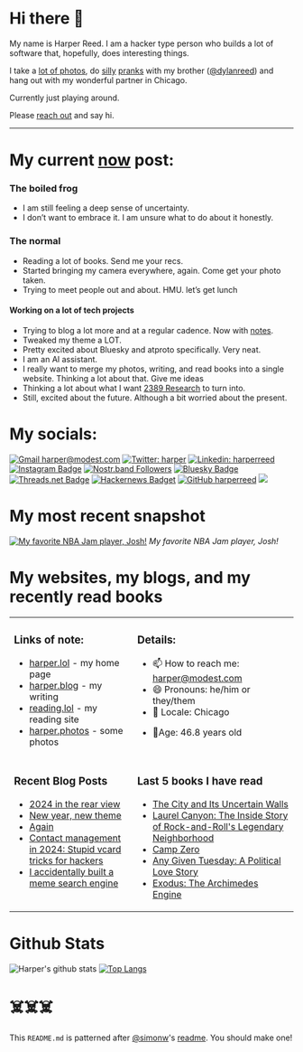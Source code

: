 # Hi there 👋

<!-- bio starts -->

My name is Harper Reed. I am a hacker type person who builds a lot of software that, hopefully, does interesting things.

I take a [lot of photos](https://harper.photos), do [silly](http://www.zebraprank.com/) [pranks](https://www.boyhoodhome.com/) with my brother ([@dylanreed](http://twitter.com/dylanreed)) and hang out with my wonderful partner in Chicago.

Currently just playing around.

Please [reach out](mailto:harper@modest.com) and say hi.

---

# My current [now](https://harperreed.com/now) post:

<!-- now starts -->

<h3 id="the-boiled-frog">The boiled frog</h3>
<ul>
<li>I am still feeling a deep sense of uncertainty.</li>
<li>I don&rsquo;t want to embrace it. I am unsure what to do about it honestly.</li>
</ul>
<h3 id="the-normal">The normal</h3>
<ul>
<li>Reading a lot of books. Send me your recs.</li>
<li>Started bringing my camera everywhere, again. Come get your photo taken.</li>
<li>Trying to meet people out and about. HMU. let&rsquo;s get lunch</li>
</ul>
<h4 id="working-on-a-lot-of-tech-projects">Working on a lot of tech projects</h4>
<ul>
<li>Trying to blog a lot more and at a regular cadence. Now with <a href="https://harper.blog/notes/">notes</a>.</li>
<li>Tweaked my theme a LOT.</li>
<li>Pretty excited about Bluesky and atproto specifically. Very neat.</li>
<li>I am an AI assistant.</li>
<li>I really want to merge my photos, writing, and read books into a single website. Thinking a lot about that. Give me ideas</li>
<li>Thinking a lot about what I want <a href="https://2389.ai">2389 Research</a> to turn into.</li>
<li>Still, excited about the future. Although a bit worried about the present.</li>
</ul>

<!-- now ends -->

# My socials:

<!-- social starts -->
[![Gmail harper@modest.com](https://img.shields.io/badge/-harper@modest.com-c14438?style=flat&logo=Gmail&logoColor=white&link=mailto:harper@modest.com)](mailto:harper@modest.com)
[![Twitter: harper](https://img.shields.io/twitter/follow/harper?style=social)](https://twitter.com/harper)
[![Linkedin: harperreed](https://img.shields.io/badge/-harperreed-blue?style=flat&logo=Linkedin&logoColor=white&link=https://www.linkedin.com/in/harperreed/)](https://www.linkedin.com/in/harperreed/)
[![Instagram Badge](https://img.shields.io/badge/-@harperreed-purple?style=flat&logo=instagram&logoColor=white&link=https://instagram.com/harperreed/)](https://instagram.com/harperreed)
[![Nostr.band Followers](https://img.shields.io/nostr-band/followers/a2f3a098b48d2aca8fac582597be68604da34aa8ba7b7df237c442d67cdc3dad)](https://nostr.band/npub15te6px95354v4ravtqje00ngvpx6xj4ghfahmu3hc3pdvlxu8kkseeqc9m)
[![Bluesky Badge](https://img.shields.io/badge/%40harper.lol-grey?style=social&label=bluesky&labelColor=blue)](https://bsky.app/profile/harper.lol)
[![Threads.net Badge](https://img.shields.io/badge/%40harperreed-grey?style=social&label=threads&labelColor=blue)](https://www.threads.net/@harperreed)
[![Hackernews Badget](https://img.shields.io/hackernews/user-karma/harper)](https://news.ycombinator.com/user?id=harper)
[![GitHub harperreed](https://img.shields.io/github/followers/harperreed?label=follow&style=social)](https://github.com/harperreed)
[![](https://img.shields.io/github/stars/harperreed?style=social)](https://github.com/harperreed)

<!-- social ends -->

# My most recent snapshot

<!-- photos starts -->
[![My favorite NBA Jam player, Josh!](https://harper.photos/photos/R0001121.jpeg/R0001121_hu13271252758887170480.jpeg)](https://harper.photos/photos/R0001121.jpeg/) 
 *My favorite NBA Jam player, Josh!*
<!-- photos ends -->

# My websites, my blogs, and my recently read books

<table><tr><td valign="top">

### Links of note:

<!-- links starts -->
- [harper.lol](http://harper.lol) - my home page
- [harper.blog](http://harper.blog) - my writing
- [reading.lol](http://reading.lol) - my reading site
- [harper.photos](http://harper.photos) - some photos



<!-- links ends -->

</td><td valign="top">

### Details:

<!-- details starts -->
- 📫 How to reach me: [harper@modest.com](mailto:harper@modest.com)
- 😄 Pronouns: he/him or they/them
- 📍 Locale: Chicago
<!-- age starts -->
- 👨Age: 46.8 years old
<!-- age ends -->
<!-- details ends -->

</td></tr><tr><td valign="top">

### Recent Blog Posts

<!-- blog starts -->
* [2024 in the rear view](https://harper.blog/2024/12/31/2024-in-the-rear-view/)
* [New year, new theme](https://harper.blog/2024/12/04/new-year-new-theme/)
* [Again](https://harper.blog/2024/11/06/again/)
* [Contact management in 2024: Stupid vcard tricks for hackers](https://harper.blog/2024/07/31/contact-management-in-2024-stupid-vcard-tricks-for-hackers/)
* [I accidentally built a meme search engine](https://harper.blog/2024/04/12/i-accidentally-built-a-meme-search-engine/)
<!-- blog ends -->

</td><td valign="top">

### Last 5 books I have read

<!-- books starts -->
* [The City and Its Uncertain Walls](https://reading.lol/books/the-city-and-its-uncertain-walls/)
* [Laurel Canyon: The Inside Story of Rock-and-Roll's Legendary Neighborhood](https://reading.lol/books/laurel-canyon-the-inside-story-of-rock-and-roll-s-legendary-neighborhood/)
* [Camp Zero](https://reading.lol/books/camp-zero/)
* [Any Given Tuesday: A Political Love Story](https://reading.lol/books/any-given-tuesday-a-political-love-story/)
* [Exodus: The Archimedes Engine](https://reading.lol/books/exodus-the-archimedes-engine/)
<!-- books ends -->

</td></tr></table>

# Github Stats

<!-- github_stats starts -->
![Harper's github stats](https://github-readme-stats.vercel.app/api?username=harperreed&show_icons=&private_count=true)
[![Top Langs](https://github-readme-stats.vercel.app/api/top-langs/?username=harperreed&layout=compact)]()

<!-- github_stats ends -->

# ☠️☠️☠️

This `README.md` is patterned after [@simonw](https://twitter.com/simonw)'s [readme](https://simonwillison.net/2020/Jul/10/self-updating-profile-readme/). You should make one!
